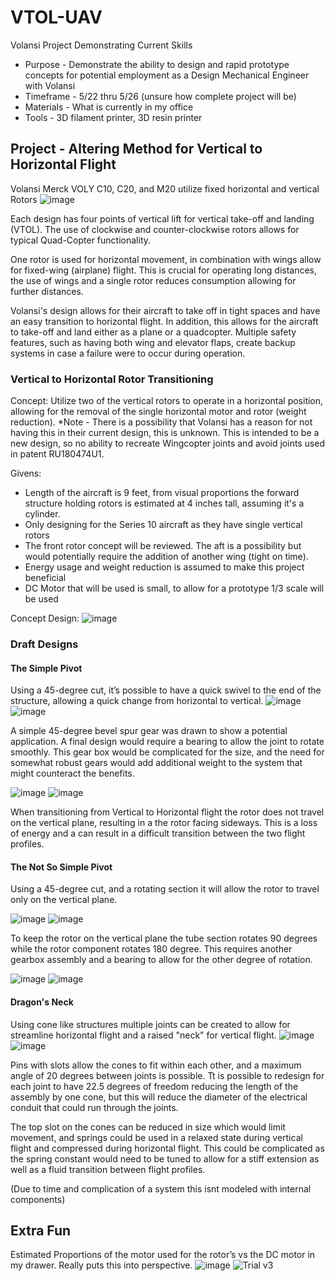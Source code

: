 # VTOL-UAV
Volansi Project Demonstrating Current Skills
* Purpose - Demonstrate the ability to design and rapid prototype concepts for potential employment as a Design Mechanical Engineer with Volansi
* Timeframe - 5/22 thru 5/26 (unsure how complete project will be)
* Materials - What is currently in my office
* Tools - 3D filament printer, 3D resin printer 

## Project - Altering Method for Vertical to Horizontal Flight
Volansi Merck VOLY C10, C20, and M20 utilize fixed horizontal and vertical Rotors
![image](https://user-images.githubusercontent.com/73624921/119247533-28656700-bb3f-11eb-8cd7-1ffc272eb71e.png)

Each design has four points of vertical lift for vertical take-off and landing (VTOL). The use of clockwise and counter-clockwise rotors allows for typical Quad-Copter functionality.

One rotor is used for horizontal movement, in combination with wings allow for fixed-wing (airplane) flight. This is crucial for operating long distances, the use of wings and a single rotor reduces consumption allowing for further distances.

Volansi's design allows for their aircraft to take off in tight spaces and have an easy transition to horizontal flight. In addition, this allows for the aircraft to take-off and land either as a plane or a quadcopter. Multiple safety features, such as having both wing and elevator flaps, create backup systems in case a failure were to occur during operation.

### Vertical to Horizontal Rotor Transitioning
Concept: Utilize two of the vertical rotors to operate in a horizontal position, allowing for the removal of the single horizontal motor and rotor (weight reduction).
*Note - There is a possibility that Volansi has a reason for not having this in their current design, this is unknown. This is intended to be a new design, so no ability to recreate Wingcopter joints and avoid joints used in patent RU180474U1.

Givens:
* Length of the aircraft is 9 feet, from visual proportions the forward structure holding rotors is estimated at 4 inches tall, assuming it's a cylinder. 
* Only designing for the Series 10 aircraft as they have single vertical rotors
* The front rotor concept will be reviewed. The aft is a possibility but would potentially require the addition of another wing (tight on time). 
* Energy usage and weight reduction is assumed to make this project beneficial
* DC Motor that will be used is small, to allow for a prototype 1/3 scale will be used

Concept Design:
![image](https://user-images.githubusercontent.com/73624921/119249481-b21c3100-bb4d-11eb-9d15-9e66aa1be0e7.png)

### Draft Designs
#### The Simple Pivot
Using a 45-degree cut, it’s possible to have a quick swivel to the end of the structure, allowing a quick change from horizontal to vertical. 
![image](https://user-images.githubusercontent.com/73624921/119599586-264b1480-bd9a-11eb-90e1-319ee3fb38c2.png)
![image](https://user-images.githubusercontent.com/73624921/119599612-3a8f1180-bd9a-11eb-9e9b-6ead9b9b725d.png)

A simple 45-degree bevel spur gear was drawn to show a potential application. A final design would require a bearing to allow the joint to rotate smoothly. This gear box would be complicated for the size, and the need for somewhat robust gears would add additional weight to the system that might counteract the benefits. 

![image](https://user-images.githubusercontent.com/73624921/119443439-7b295500-bcde-11eb-8dce-61ad08ced811.png)
![image](https://user-images.githubusercontent.com/73624921/119603819-c9079100-bda2-11eb-93ed-e57cd2b4f112.png)

When transitioning from Vertical to Horizontal flight the rotor does not travel on the vertical plane, resulting in a the rotor facing sideways. This is a loss of energy and a can result in a difficult transition between the two flight profiles.



#### The Not So Simple Pivot
Using a 45-degree cut, and a rotating section it will allow the rotor to travel only on the vertical plane.

![image](https://user-images.githubusercontent.com/73624921/119436889-e4569b80-bcd1-11eb-819d-98846d92e0da.png)
![image](https://user-images.githubusercontent.com/73624921/119436942-f89a9880-bcd1-11eb-8799-28710e5401ef.png)

To keep the rotor on the vertical plane the tube section rotates 90 degrees while the rotor component rotates 180 degree. This requires another gearbox assembly and a bearing to allow for the other degree of rotation.

![image](https://user-images.githubusercontent.com/73624921/119603907-fa805c80-bda2-11eb-811a-b64055653c04.png)
![image](https://user-images.githubusercontent.com/73624921/119604730-6d3e0780-bda4-11eb-8ac7-962f6ae6db9f.png)




#### Dragon's Neck
Using cone like structures multiple joints can be created to allow for streamline horizontal flight and a raised "neck" for vertical flight. 
![image](https://user-images.githubusercontent.com/73624921/119436765-af4a4900-bcd1-11eb-8c0a-9c6f884de53c.png)
![image](https://user-images.githubusercontent.com/73624921/119436814-c5580980-bcd1-11eb-9900-28f8881d84fb.png)

Pins with slots allow the cones to fit within each other, and a maximum angle of 20 degrees between joints is possible. Tt is possible to redesign for each joint to have 22.5 degrees of freedom reducing the length of the assembly by one cone, but this will reduce the diameter of the electrical conduit that could run through the joints. 

The top slot on the cones can be reduced in size which would limit movement, and springs could be used in a relaxed state during vertical flight and compressed during horizontal flight. This could be complicated as the spring constant would need to be tuned to allow for a stiff extension as well as a fluid transition between flight profiles. 

(Due to time and complication of a system this isnt modeled with internal components)



## Extra Fun

Estimated Proportions of the motor used for the rotor’s vs the DC motor in my drawer. Really puts this into perspective.
![image](https://user-images.githubusercontent.com/73624921/119249739-d973fd80-bb4f-11eb-8147-8f61fc0968c2.png)
![Trial v3](https://user-images.githubusercontent.com/73624921/119272906-39ed5400-bbbd-11eb-8e0d-3053f4c89b82.gif)


